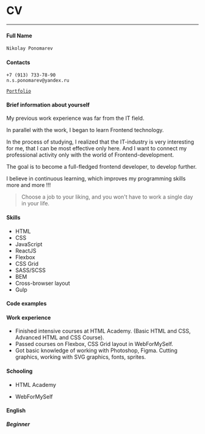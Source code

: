 # CV

---

#### Full Name

```sh
Nikolay Ponomarev
```

#### Contacts

```
+7 (913) 733-78-90
n.s.ponomarev@yandex.ru
```

[`Portfolio`](https://nponomarev.netlify.app/)

#### Brief information about yourself

My previous work experience was far from the IT field.

In parallel with the work, I began to learn Frontend technology.

In the process of studying, I realized that the IT-industry is very interesting for me, that I can be most effective only here. And I want to connect my professional activity only with the world of Frontend-development.

The goal is to become a full-fledged frontend developer, to develop further.

I believe in continuous learning, which improves my programming skills more and more !!!

> Choose a job to your liking, and you won't have to work a single day in your life.

#### Skills

- HTML
- CSS
- JavaScript
- ReactJS
- Flexbox
- CSS Grid
- SASS/SCSS
- BEM
- Cross-browser layout
- Gulp

#### Code examples

#### Work experience
- Finished intensive courses at HTML Academy. (Basic HTML and CSS, Advanced HTML and CSS Course).
- Passed courses on Flexbox, CSS Grid layout in WebForMySelf.
- Got basic knowledge of working with Photoshop, Figma. Cutting graphics, working with SVG graphics, fonts, sprites.
#### Schooling

- HTML Academy

- WebForMySelf

#### English

**_Beginner_**

